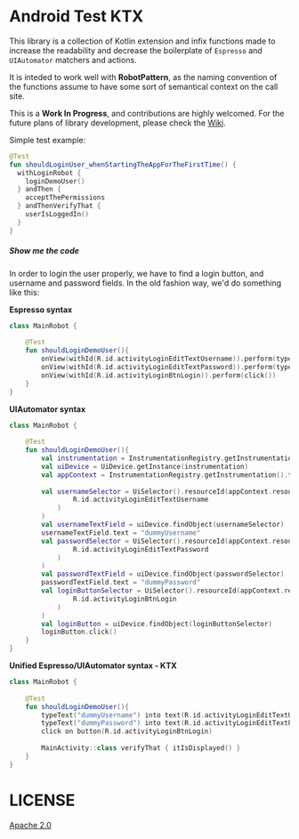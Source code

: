 # Android Test KTX

This library is a collection of Kotlin extension and infix functions made to increase 
the readability and decrease the boilerplate of `Espresso` and `UIAutomator` matchers
and actions.

It is inteded to work well with **RobotPattern**, as the naming convention of the 
functions assume to have some sort of semantical context on the call site.

This is a **Work In Progress**, and contributions are highly welcomed. For the 
future plans of library development, please check the [Wiki](https://github.com/bajicdusko/androidtestktx/wiki). 

Simple test example:

```kotlin
@Test
fun shouldLoginUser_whenStartingTheAppForTheFirstTime() {
  withLoginRobot {
    loginDemoUser()
  } andThen {
    acceptThePermissions
  } andThenVerifyThat {
    userIsLoggedIn()
  }
}
```

##### Show me the code
In order to login the user properly, we have to find a login button, and username and password fields.
In the old fashion way, we'd do something like this:

**Espresso syntax**
```kotlin
class MainRobot {
    
    @Test
    fun shouldLoginDemoUser(){
        onView(withId(R.id.activityLoginEditTextUsername)).perform(typeText("dummyUsername"))
        onView(withId(R.id.activityLoginEditTextPassword)).perform(typeText("dummyPassword"))
        onView(withId(R.id.activityLoginBtnLogin)).perform(click())
    }
}
```

**UIAutomator syntax**
```kotlin
class MainRobot {
    
    @Test
    fun shouldLoginDemoUser(){
        val instrumentation = InstrumentationRegistry.getInstrumentation()
        val uiDevice = UiDevice.getInstance(instrumentation)
        val appContext = InstrumentationRegistry.getInstrumentation().targetContext
        
        val usernameSelector = UiSelector().resourceId(appContext.resources.getResourceName(
                R.id.activityLoginEditTextUsername
            )
        )
        val usernameTextField = uiDevice.findObject(usernameSelector)
        usernameTextField.text = "dummyUsername"
        val passwordSelector = UiSelector().resourceId(appContext.resources.getResourceName(
                R.id.activityLoginEditTextPassword
            )
        )
        val passwordTextField = uiDevice.findObject(passwordSelector)
        passwordTextField.text = "dummyPassword"
        val loginButtonSelector = UiSelector().resourceId(appContext.resources.getResourceName(
                R.id.activityLoginBtnLogin
            )
        )
        val loginButton = uiDevice.findObject(loginButtonSelector)
        loginButton.click()
    }
}
```

**Unified Espresso/UIAutomator syntax - KTX**
```kotlin
class MainRobot {
    
    @Test
    fun shouldLoginDemoUser(){
        typeText("dummyUsername") into text(R.id.activityLoginEditTextUsername)
        typeText("dummyPassword") into text(R.id.activityLoginEditTextPassword)
        click on button(R.id.activityLoginBtnLogin)
        
        MainActivity::class verifyThat { itIsDisplayed() }
    }
}
```

# LICENSE

[Apache 2.0](https://github.com/bajicdusko/androidtestktx/blob/master/LICENSE)
